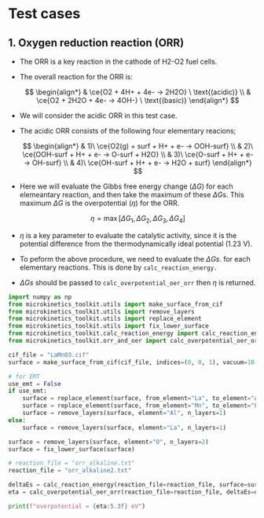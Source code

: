 # Test cases
## 1. Oxygen reduction reaction (ORR)
* The ORR is a key reaction in the cathode of H2-O2 fuel cells.
* The overall reaction for the ORR is:

  $$
    \begin{align*}
      & \ce{O2 + 4H+ + 4e-  -> 2H2O}  \ \text{(acidic)} \\
      & \ce{O2 + 2H2O + 4e- -> 4OH-} \ \text{(basic)}
    \end{align*}
  $$

* We will consider the acidic ORR in this test case.
* The acidic ORR consists of the following four elementary reacions;

  $$
    \begin{align*}
      & 1)\ \ce{O2(g) + surf + H+ + e- -> OOH-surf} \\
      & 2)\ \ce{OOH-surf + H+ + e- -> O-surf + H2O} \\
      & 3)\ \ce{O-surf + H+ + e- -> OH-surf} \\
      & 4)\ \ce{OH-surf + H+ + e- -> H2O + surf}
    \end{align*}
  $$

* Here we will evaluate the Gibbs free energy change ($\Delta G$)
  for each elemeantary reaction, and then take the maximum of these $\Delta G$s.
  This maximum $\Delta G$ is the overpotential ($\eta$) for the ORR.

  $$
    \eta = \max[\Delta G_1, \Delta G_2, \Delta G_3, \Delta G_4]
  $$

* $\eta$ is a key parameter to evaluate the catalytic activity, since it is
  the potential difference from the thermodynamically ideal potential (1.23 V).
* To peform the above procedure, we need to evaluate the $\Delta Gs$.
  for each elementary reactions. This is done by `calc_reaction_energy.`
* $\Delta Gs$ should be passed to `calc_overpotential_oer_orr` then $\eta$ is returned.

```python
import numpy as np
from microkinetics_toolkit.utils import make_surface_from_cif
from microkinetics_toolkit.utils import remove_layers
from microkinetics_toolkit.utils import replace_element
from microkinetics_toolkit.utils import fix_lower_surface
from microkinetics_toolkit.calc_reaction_energy import calc_reaction_energy
from microkinetics_toolkit.orr_and_oer import calc_overpotential_oer_orr 

cif_file = "LaMnO3.cif"
surface = make_surface_from_cif(cif_file, indices=(0, 0, 1), vacuum=10.0)

# for EMT
use_emt = False
if use_emt:
    surface = replace_element(surface, from_element="La", to_element="Al")
    surface = replace_element(surface, from_element="Mn", to_element="Pt")
    surface = remove_layers(surface, element="Al", n_layers=1)
else:
    surface = remove_layers(surface, element="La", n_layers=1)

surface = remove_layers(surface, element="O", n_layers=2)
surface = fix_lower_surface(surface)

# reaction_file = "orr_alkaline.txt"
reaction_file = "orr_alkaline2.txt"

deltaEs = calc_reaction_energy(reaction_file=reaction_file, surface=surface, calculator="vasp", verbose=True)
eta = calc_overpotential_oer_orr(reaction_file=reaction_file, deltaEs=deltaEs, reaction_type="orr", verbose=True)

print(f"overpotential = {eta:5.3f} eV")

